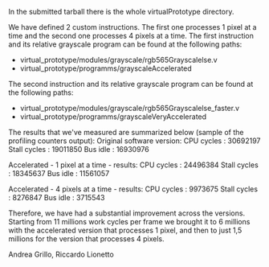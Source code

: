 In the submitted tarball there is the whole virtualPrototype directory.

We have defined 2 custom instructions. The first one processes 1 pixel at a time and the second one processes 4 pixels at a time.
The first instruction and its relative grayscale program can be found at the following paths:
 - virtual_prototype/modules/grayscale/rgb565Grayscalelse.v
 - virtual_prototype/programms/grayscaleAccelerated

The second instruction and its relative grayscale program can be found at the following paths:
 - virtual_prototype/modules/grayscale/rgb565Grayscalelse_faster.v
 - virtual_prototype/programms/grayscaleVeryAccelerated

The results that we've measured are summarized below (sample of the profiling counters output):
Original software version:
CPU cycles   :	 30692197
Stall cycles :	 19011850
Bus idle     :	 16930976

Accelerated - 1 pixel at a time - results:
CPU cycles   :	 24496384
Stall cycles :	 18345637
Bus idle     :	 11561057

Accelerated - 4 pixels at a time - results:
CPU cycles   :	  9973675
Stall cycles :	  8276847
Bus idle     :	  3715543

Therefore, we have had a substantial improvement across the versions.
Starting from 11 millions work cycles per frame we brought it to 6 millions with the accelerated version that processes 1 pixel, and then to just 1,5 millions for the version that processes 4 pixels.


Andrea Grillo, Riccardo Lionetto
